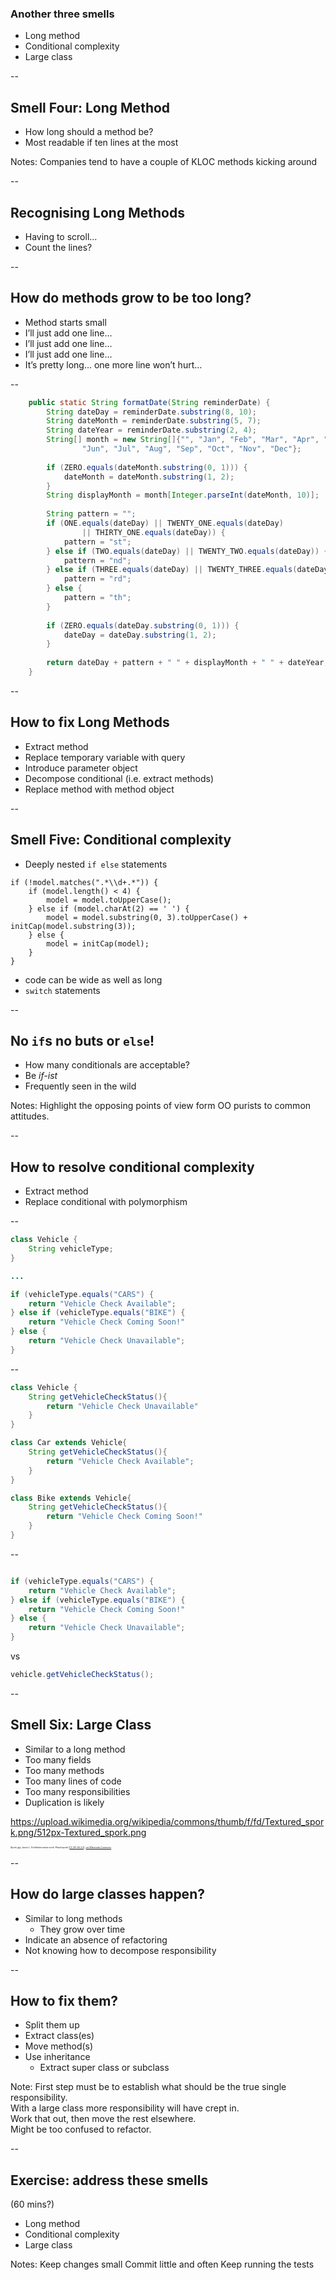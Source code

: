 ### Another three smells

* Long method
* Conditional complexity
* Large class

--

## Smell Four: Long Method

+ How long should a method be?
+ Most readable if ten lines at the most

Notes: Companies tend to have a couple of KLOC methods kicking around

--

## Recognising Long Methods

+ Having to scroll…
+ Count the lines?

--

## How do methods grow to be too long?

+ Method starts small
+ I’ll just add one line…
+ I’ll just add one line…
+ I’ll just add one line…
+ It’s pretty long… one more line won’t hurt…

--

```java
    public static String formatDate(String reminderDate) {
        String dateDay = reminderDate.substring(8, 10);
        String dateMonth = reminderDate.substring(5, 7);
        String dateYear = reminderDate.substring(2, 4);
        String[] month = new String[]{"", "Jan", "Feb", "Mar", "Apr", "May",
                "Jun", "Jul", "Aug", "Sep", "Oct", "Nov", "Dec"};
 
        if (ZERO.equals(dateMonth.substring(0, 1))) {
            dateMonth = dateMonth.substring(1, 2);
        }
        String displayMonth = month[Integer.parseInt(dateMonth, 10)];
 
        String pattern = "";
        if (ONE.equals(dateDay) || TWENTY_ONE.equals(dateDay)
                || THIRTY_ONE.equals(dateDay)) {
            pattern = "st";
        } else if (TWO.equals(dateDay) || TWENTY_TWO.equals(dateDay)) {
            pattern = "nd";
        } else if (THREE.equals(dateDay) || TWENTY_THREE.equals(dateDay)) {
            pattern = "rd";
        } else {
            pattern = "th";
        }
 
        if (ZERO.equals(dateDay.substring(0, 1))) {
            dateDay = dateDay.substring(1, 2);
        }
 
        return dateDay + pattern + " " + displayMonth + " " + dateYear;
    }
```

--

## How to fix Long Methods

+ Extract method
+ Replace temporary variable with query
+ Introduce parameter object
+ Decompose conditional (i.e. extract methods)
+ Replace method with method object

--

## Smell Five: Conditional complexity

+ Deeply nested `if else` statements
```
if (!model.matches(".*\\d+.*")) {
    if (model.length() < 4) {
        model = model.toUpperCase();
    } else if (model.charAt(2) == ' ') {
        model = model.substring(0, 3).toUpperCase() + initCap(model.substring(3));
    } else {
        model = initCap(model);
    }
}
```
+ code can be wide as well as long
+ `switch` statements

--

## No `if`s no buts or `else`!

+ How many conditionals are acceptable?
+ Be _if-ist_
+ Frequently seen in the wild

Notes:
Highlight the opposing points of view form OO purists to common attitudes.

--

## How to resolve conditional complexity

+ Extract method
+ Replace conditional with polymorphism

--

```java
class Vehicle {
    String vehicleType;
}

...

if (vehicleType.equals("CARS") {
    return "Vehicle Check Available";
} else if (vehicleType.equals("BIKE") {
    return "Vehicle Check Coming Soon!"
} else {
    return "Vehicle Check Unavailable";
}
```

--

```java
class Vehicle {
    String getVehicleCheckStatus(){
        return "Vehicle Check Unavailable"
    }
}

class Car extends Vehicle{
    String getVehicleCheckStatus(){
        return "Vehicle Check Available";
    }
}

class Bike extends Vehicle{
    String getVehicleCheckStatus(){
        return "Vehicle Check Coming Soon!"
    }
}
```

--

```java

if (vehicleType.equals("CARS") {
    return "Vehicle Check Available";
} else if (vehicleType.equals("BIKE") {
    return "Vehicle Check Coming Soon!"
} else {
    return "Vehicle Check Unavailable";
}
```
vs

```java
vehicle.getVehicleCheckStatus();
```

--

## Smell Six: Large Class

+ Similar to a long method
+ Too many fields
+ Too many methods
+ Too many lines of code
+ Too many responsibilities
+ Duplication is likely

<backgroundimage>https://upload.wikimedia.org/wikipedia/commons/thumb/f/fd/Textured_spork.png/512px-Textured_spork.png</backgroundimage>
<!-- .slide: data-background-size="512px 512px" -->
<!-- .slide: data-background-repeat="repeat" -->
<!-- .slide: data-background-opacity="0.3" -->


<div style="font-size: 0.25em">
    Spork.jpg: Jason L. Gohlkederivative work: Plasticspork [<a href="https://creativecommons.org/licenses/by-sa/2.5">CC BY-SA 2.5</a>], <a href="https://commons.wikimedia.org/wiki/File:Textured_spork.png">via Wikimedia Commons</a>
</div>


--

## How do large classes happen?

+ Similar to long methods
    * They grow over time
+ Indicate an absence of refactoring
+ Not knowing how to decompose responsibility

--

## How to fix them?

+ Split them up
+ Extract class(es)
+ Move method(s)
+ Use inheritance
    * Extract super class or subclass

Note: First step must be to establish what should be the true single responsibility.  
    With a large class more responsibility will have crept in.  
    Work that out, then move the rest elsewhere.  
    Might be too confused to refactor.  

--


## Exercise: address these smells
(60 mins?)

* Long method
* Conditional complexity
* Large class

Notes:
Keep changes small
Commit little and often
Keep running the tests